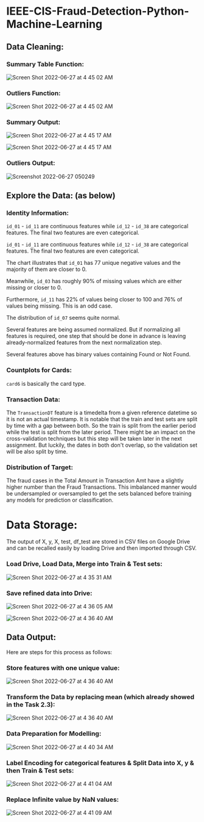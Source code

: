 # IEEE-CIS-Fraud-Detection-Python-Machine-Learning

## Data Cleaning:

### Summary Table Function:

![Screen Shot 2022-06-27 at 4 45 02 AM](https://user-images.githubusercontent.com/70437668/175901849-8c9c582d-be85-4343-a628-51d6319143a0.png)

### Outliers Function:

![Screen Shot 2022-06-27 at 4 45 02 AM](https://user-images.githubusercontent.com/70437668/175901871-c138c28d-097b-43fe-83de-07927a2dfa0e.png)

### Summary Output:

![Screen Shot 2022-06-27 at 4 45 17 AM](https://user-images.githubusercontent.com/70437668/175901883-7f99050b-41ef-45da-a560-21c3b1f39356.png)


![Screen Shot 2022-06-27 at 4 45 17 AM](https://user-images.githubusercontent.com/70437668/175901900-1f7efad1-1ffd-4022-8374-48978a89d79e.png)

### Outliers Output:

![Screenshot 2022-06-27 050249](https://user-images.githubusercontent.com/70437668/175902140-c9ac1847-956f-4669-9ef4-b8a9a017a894.jpg)

## Explore the Data: (as below)

### Identity Information:

`id_01` - `id_11` are continuous features while `id_12` - `id_38` are categorical features. The final two features are even categorical.


`id_01` - `id_11` are continuous features while `id_12` - `id_38` are categorical features. The final two features are even categorical.

The chart illustrates that `id_01` has 77 unique negative values and the majority of them are closer to 0.

Meanwhile, `id_03` has roughly 90% of missing values which are either missing or closer to 0.


Furthermore, `id_11` has 22% of values being closer to 100 and 76% of values being missing. This is an odd case.


The distribution of `id_07` seems quite normal.


Several features are being assumed normalized. But if normalizing all features is required, one step that should be done in advance is leaving already-normalized features from the next normalization step.









Several features above has binary values containing Found or Not Found.

### Countplots for Cards:





`card6` is basically the card type.

### Transaction Data:

The `TransactionDT` feature is a timedelta from a given reference datetime so it is not an actual timestamp. It is notable that the train and test sets are split by time with a gap between both. So the train is split from the earlier period while the test is split from the later period. There might be an impact on the cross-validation techniques but this step will be taken later in the next assignment. But luckily, the dates in both don't overlap, so the validation set will be also split by time.



### Distribution of Target:



The fraud cases in the Total Amount in Transaction Amt have a slightly higher number than the Fraud Transactions. This imbalanced manner would be undersampled or oversampled to get the sets balanced before training any models for prediction or classification.

# Data Storage:

The output of X, y, X, test, df_test are stored in CSV files on Google Drive and can be recalled easily by loading Drive and then imported through CSV. 

### Load Drive, Load Data, Merge into Train & Test sets:

![Screen Shot 2022-06-27 at 4 35 31 AM](https://user-images.githubusercontent.com/70437668/175901439-e39df2e8-16d2-4bd7-907c-e46a86dfaff1.png)



### Save refined data into Drive:

![Screen Shot 2022-06-27 at 4 36 05 AM](https://user-images.githubusercontent.com/70437668/175901464-273d3d07-7a26-4998-8d9b-6b3991157724.png)

![Screen Shot 2022-06-27 at 4 36 40 AM](https://user-images.githubusercontent.com/70437668/175901546-6c0e42ed-4df0-40ad-9b96-95c18a0bd713.png)


## Data Output:

Here are steps for this process as follows:

### Store features with one unique value:

![Screen Shot 2022-06-27 at 4 36 40 AM](https://user-images.githubusercontent.com/70437668/175901582-058eb202-b316-4e0a-80a1-5edfe4ccd825.png)


### Transform the Data by replacing mean (which already showed in the Task 2.3):

![Screen Shot 2022-06-27 at 4 36 40 AM](https://user-images.githubusercontent.com/70437668/175901627-69f4b693-7b1e-4c43-8433-5563bdc5ea2e.png)

### Data Preparation for Modelling:

![Screen Shot 2022-06-27 at 4 40 34 AM](https://user-images.githubusercontent.com/70437668/175901654-0d2bbb4f-bf8a-432b-a2b2-486cce2a78a7.png)

### Label Encoding for categorical features & Split Data into X, y & then Train & Test sets:

![Screen Shot 2022-06-27 at 4 41 04 AM](https://user-images.githubusercontent.com/70437668/175901668-996ced8a-5063-4763-8b97-1aa51a4b418d.png)


### Replace Infinite value by NaN values:

![Screen Shot 2022-06-27 at 4 41 09 AM](https://user-images.githubusercontent.com/70437668/175901740-23eb8d8a-4789-481c-9457-47da2fab719d.png)

